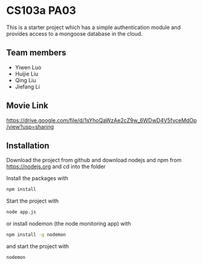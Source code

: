 # CS103a PA03

This is a starter project which has a simple authentication module 
and provides access to a mongoose database in the cloud.

## Team members
- Yiwen Luo
- Huijie Liu
- Qing Liu
- Jiefang Li

## Movie Link
https://drive.google.com/file/d/1sYhoQaWzAe2cZ9w_6WDwD4V5fvceMdOp/view?usp=sharing

## Installation
Download the project from github and download nodejs and npm from https://nodejs.org
and cd into the folder

Install the packages with
``` bash
npm install
```
Start the project with
``` bash
node app.js
```
or install nodemon (the node monitoring app) with
``` bash
npm install -g nodemon
```
and start the project with
``` bash
nodemon
```

